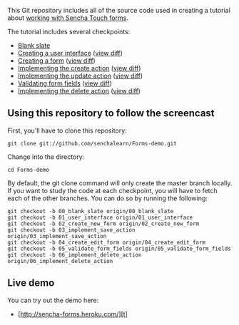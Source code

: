 This Git repository includes all of the source code used in creating a tutorial about [working with Sencha Touch forms][t].

The tutorial includes several checkpoints:

* [Blank slate][00]
* [Creating a user interface][01] ([view diff][00-01])
* [Creating a form][02] ([view diff][01-02])
* [Implementing the create action][03] ([view diff][02-03])
* [Implementing the update action][04] ([view diff][03-04])
* [Validating form fields][05] ([view diff][04-05])
* [Implementing the delete action][06] ([view diff][05-06])

## Using this repository to follow the screencast

First, you'll have to clone this repository:

    git clone git://github.com/senchalearn/Forms-demo.git

Change into the directory:

    cd Forms-demo

By default, the git clone command will only create the master branch locally. If you want to study the code at each checkpoint, you will have to fetch each of the other branches. You can do so by running the following:

    git checkout -b 00_blank_slate origin/00_blank_slate
    git checkout -b 01_user_interface origin/01_user_interface
    git checkout -b 02_create_new_form origin/02_create_new_form
    git checkout -b 03_implement_save_action origin/03_implement_save_action
    git checkout -b 04_create_edit_form origin/04_create_edit_form
    git checkout -b 05_validate_form_fields origin/05_validate_form_fields
    git checkout -b 06_implement_delete_action origin/06_implement_delete_action

## Live demo

You can try out the demo here:

* [http://sencha-forms.heroku.com/][t]

[t]: http://www.sencha.com/learn/working-with-forms/

[00]: https://github.com/senchalearn/Forms-demo/tree/00_blank_slate
[01]: https://github.com/senchalearn/Forms-demo/tree/01_user_interface
[02]: https://github.com/senchalearn/Forms-demo/tree/02_create_new_form
[03]: https://github.com/senchalearn/Forms-demo/tree/03_implement_save_action
[04]: https://github.com/senchalearn/Forms-demo/tree/04_create_edit_form
[05]: https://github.com/senchalearn/Forms-demo/tree/05_validate_form_fields
[06]: https://github.com/senchalearn/Forms-demo/tree/06_implement_delete_action

[00-01]: https://github.com/senchalearn/Forms-demo/compare/00_blank_slate...01_user_interface
[01-02]: https://github.com/senchalearn/Forms-demo/compare/01_user_interface...02_create_new_form
[02-03]: https://github.com/senchalearn/Forms-demo/compare/02_create_new_form...03_implement_save_action
[03-04]: https://github.com/senchalearn/Forms-demo/compare/03_implement_save_action...04_create_edit_form
[04-05]: https://github.com/senchalearn/Forms-demo/compare/04_create_edit_form...05_validate_form_fields
[05-06]: https://github.com/senchalearn/Forms-demo/compare/05_validate_form_fields...06_implement_delete_action
